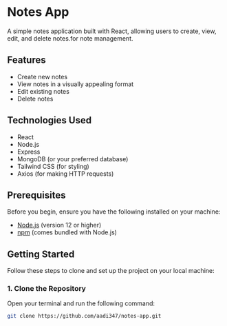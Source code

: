 # Notes App

A simple notes application built with React, allowing users to create, view, edit, and delete notes.for note management.

## Features

- Create new notes
- View notes in a visually appealing format
- Edit existing notes
- Delete notes

## Technologies Used

- React
- Node.js
- Express
- MongoDB (or your preferred database)
- Tailwind CSS (for styling)
- Axios (for making HTTP requests)

## Prerequisites

Before you begin, ensure you have the following installed on your machine:

- [Node.js](https://nodejs.org/en/download/) (version 12 or higher)
- [npm](https://www.npmjs.com/get-npm) (comes bundled with Node.js)

## Getting Started

Follow these steps to clone and set up the project on your local machine:

### 1. Clone the Repository

Open your terminal and run the following command:

```bash
git clone https://github.com/aadi347/notes-app.git
